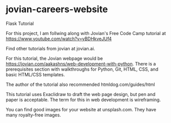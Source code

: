 # jovian-careers-website
Flask Tutorial

For this project, I am follwing along with Jovian's Free Code Camp tutorial at https://www.youtube.com/watch?v=yBDHkveJUf4

Find other tutorials from jovian at jovian.ai.

For this tutorial, the Jovian webpage would be https://jovian.com/aakashns/web-development-with-python. There is a prerequisites section with walkthroughs for Python, Git, HTML, CSS, and basic HTML/CSS templates. 

The author of the tutorial also recommended htmldog.com/guides/html

This tutorial uses Exaclidraw to draft the web page design, but pen and paper is acceptable. The term for this in web development is wireframing.

You can find good images for your website at unsplash.com. They have many royalty-free images.

